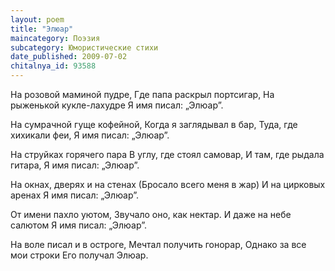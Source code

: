 ```yaml
---
layout: poem
title: "Элюар"
maincategory: Поэзия
subcategory: Юмористические стихи
date_published: 2009-07-02
chitalnya_id: 93588
---
```




На розовой маминой пудре,
Где папа раскрыл портсигар,
На рыженькой кукле-лахудре
Я имя писал: „Элюар”.

На сумрачной гуще кофейной,
Когда я заглядывал в бар,
Туда, где хихикали феи,
Я имя писал: „Элюар”.

На струйках горячего пара
В углу, где стоял самовар,
И там, где рыдала гитара,
Я имя писал: „Элюар”.

На окнах, дверях и на стенах
(Бросало всего меня в жар)
И на цирковых аренах
Я имя писал: „Элюар”.

От имени пахло уютом,
Звучало оно, как нектар.
И даже на небе салютом
Я имя писал: „Элюар”.

На воле писал и в остроге,
Мечтал получить гонорар,
Однако за все мои строки
Его получал Элюар.






